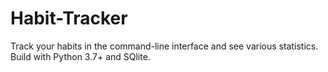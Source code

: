 # Habit-Tracker
Track your habits in the command-line interface and see various statistics. Build with Python 3.7+ and SQlite.
